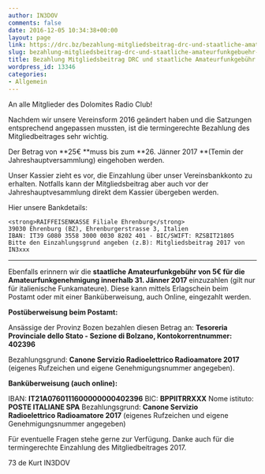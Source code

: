 ```yaml
---
author: IN3DOV
comments: false
date: 2016-12-05 10:34:38+00:00
layout: page
link: https://drc.bz/bezahlung-mitgliedsbeitrag-drc-und-staatliche-amateurfunkgebuehr-fuer-2017/
slug: bezahlung-mitgliedsbeitrag-drc-und-staatliche-amateurfunkgebuehr-fuer-2017
title: Bezahlung Mitgliedsbeitrag DRC und staatliche Amateurfunkgebühr für 2017.
wordpress_id: 13346
categories:
- Allgemein
---
```


An alle Mitglieder des Dolomites Radio Club!




Nachdem wir unsere Vereinsform 2016 geändert haben und die Satzungen entsprechend angepassen mussten, ist die termingerechte Bezahlung des Mitgliedbeitrages sehr wichtig.




Der Betrag von **25€ **muss bis zum **26. Jänner 2017 **(Temin der Jahreshauptversammlung) eingehoben werden. 




Unser Kassier zieht es vor, die Einzahlung über unser Vereinsbankkonto zu erhalten. Notfalls kann der Mitgliedsbeitrag aber auch vor der Jahreshauptvesammlung direkt dem Kassier übergeben werden.


Hier unsere Bankdetails:

    
    <strong>RAIFFEISENKASSE Filiale Ehrenburg</strong>
    39030 Ehrenburg (BZ), Ehrenburgerstrasse 3, Italien
    IBAN: IT39 G080 3558 3000 0030 8202 401 - BIC/SWIFT: RZSBIT21805
    Bitte den Einzahlungsgrund angeben (z.B): Mitgliedsbeitrag 2017 von IN3xxx




********************




Ebenfalls erinnern wir die **staatliche Amateurfunkgebühr von 5€ für die Amateurfunkgenehmigung innerhalb 31. Jänner 2017** einzuzahlen (gilt nur für italienische Funkamateure). Diese kann mittels Erlagschein beim Postamt oder mit einer Banküberweisung, auch Online, eingezahlt werden.


**Postüberweisung beim Postamt:**

Ansässige der Provinz Bozen bezahlen diesen Betrag an: **Tesoreria Provinciale dello Stato - Sezione di Bolzano, Kontokorrentnummer: 402396**

Bezahlungsgrund: **Canone Servizio Radioelettrico Radioamatore 2017** (eigenes Rufzeichen und eigene Genehmigungsnummer angegeben).

**Banküberweisung (auch online):**

IBAN: **IT21A0760111600000000402396**
BIC: **BPPIITRRXXX**
Nome istituto: **POSTE ITALIANE SPA**
Bezahlungsgrund: **Canone Servizio Radioelettrico Radioamatore 2017** (eigenes Rufzeichen und eigene Genehmigungsnummer angegeben)

Für eventuelle Fragen stehe gerne zur Verfügung. Danke auch für die termingerechte Einzahlung des Mitgliedbeitrages 2017.

73 de Kurt IN3DOV
